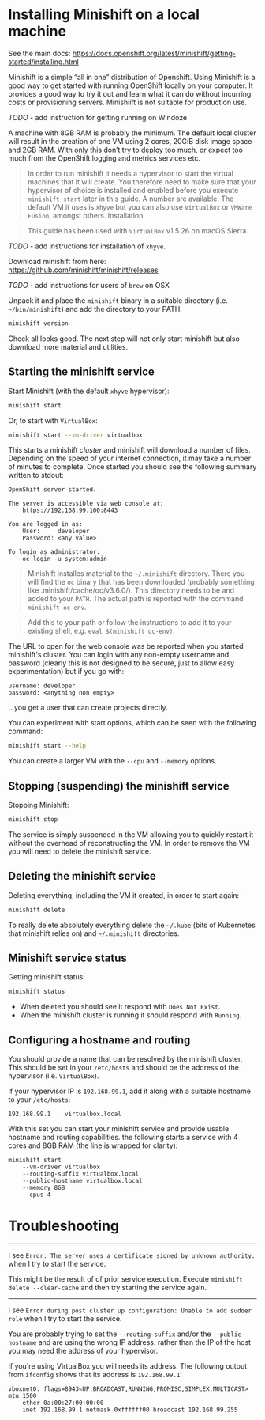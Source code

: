 # Installing Minishift on a local machine

See the main docs: https://docs.openshift.org/latest/minishift/getting-started/installing.html

Minishift is a simple “all in one” distribution of Openshift.
Using Minishift is a good way to get started with running OpenShift locally
on your computer. It provides a good way to try it out and learn what it can
do without incurring costs or provisioning servers. Minishiift is not suitable
for production use.

_TODO_ - add instruction for getting running on Windoze

A machine with 8GB RAM is probably the minimum. The default local cluster
will result in the creation of one VM using 2 cores, 20GiB disk image space
and 2GB RAM. With only this don’t try to deploy too much, or expect too much
from the OpenShift logging and metrics services etc.

>	In order to run minishift it needs a hypervisor to start the virtual machines
	that it will create. You therefore need to make sure that your hypervisor of choice
	is installed and enabled before you execute `minishift start` later in this guide.
	A number are available. The default VM it uses is `xhyve` but you can also
	use `VirtualBox` or `VMWare Fusion`, amongst others. Installation 

>	This guide has been used with `VirtualBox` v1.5.26 on macOS Sierra. 

_TODO_ - add instructions for installation of `xhyve`.

Download minishift from here: https://github.com/minishift/minishift/releases

_TODO_ - add instructions for users of `brew` on OSX

Unpack it and place the `minishift` binary in a suitable directory
(i.e. `~/bin/minishift`) and add the directory to your PATH. 

```sh
minishift version
```

Check all looks good. The next step will not only start minishift but
also download more material and utilities.

## Starting the minishift service

Start Minishift (with the default `xhyve` hypervisor):
```sh
minishift start
```

Or, to start with `VirtualBox`:
```sh
minishift start --vm-driver virtualbox
```

This starts a minishift _cluster_ and minishift will download a number of files.
Depending on the speed of your internet connection, it may take  a number of
minutes to complete. Once started you should see the following summary
written to stdout:

```
OpenShift server started.

The server is accessible via web console at:
	https://192.168.99.100:8443

You are logged in as:
	User:     developer
	Password: <any value>

To login as administrator:
	oc login -u system:admin
```

>	Minishift installes material to the `~/.minishift` directory. There you will
	find the `oc` binary that has been downloaded
	(probably something like .minishift/cache/oc/v3.6.0/). This directory
	needs to be and added to your `PATH`. The actual path
	is reported with the command `minishift oc-env`.

>	Add this to your path or follow the instructions to add it to your
	existing shell, e.g. `eval $(minishift oc-env)`.
  
The URL to open for the web console was be reported when you started minishift's
cluster. You can login with any non-empty username and password
(clearly this is not designed to be secure, just to allow easy experimentation)
but if you go with:

```
username: developer
password: <anything non empty>
```

...you get a user that can create projects directly.

You can experiment with start options, which can be seen with the following
command:

```sh
minishift start --help
```

You can create a larger VM with the `--cpu` and `--memory` options.

## Stopping (suspending) the minishift service

Stopping Minishift:
```sh
minishift stop
```

The service is simply suspended in the VM allowing you to quickly restart it
without the overhead of reconstructing the VM. In order to remove the VM
you will need to delete the minishift service.

## Deleting the minishift service

Deleting everything, including the VM it created, in order to start again:
```sh
minishift delete
```

To really delete absolutely everything delete the `~/.kube` (bits of Kubernetes
that minishift relies on) and `~/.minishift` directories.

## Minishift service status

Getting minishift status:
```sh
minishift status
```

*	When deleted you should see it respond with `Does Not Exist`.
*	When the minishift cluster is running it should respond with `Running`.

## Configuring a hostname and routing
You should provide a name that can be resolved by the minishift cluster.
This should be set in your `/etc/hosts` and should be the address of the
hypervisor (i.e. `VirtualBox`).

If your hypervisor IP is `192.168.99.1`, add it along with a suitable
hostname to your `/etc/hosts`:
```
192.168.99.1	virtualbox.local
```

With this set you can start your minishift service and provide usable
hostname and routing capabilities. the following starts a service with
4 cores and 8GB RAM (the line is wrapped for clarity):

```
minishift start
	--vm-driver virtualbox
	--routing-suffix virtualbox.local
	--public-hostname virtualbox.local
	--memory 8GB
	--cpus 4
```

# Troubleshooting

---

I see `Error: The server uses a certificate signed by unknown authority.`
when I try to start the service.
	
This might be the result of of prior service execution.
Execute `minishift delete --clear-cache` and then try starting
the service again.

---

I see `Error during post cluster up configuration: Unable to add sudoer role`
when I try to start the service.
	
You are probably trying to set the `--routing-suffix` and/or the `--public-hostname`
and are using the wrong IP address. rather than the IP of the host you may need
the address of your hypervisor.

If you're using VirtualBox  you will needs its address. The following output
from `ifconfig` shows that its address is `192.168.99.1`:

```
vboxnet0: flags=8943<UP,BROADCAST,RUNNING,PROMISC,SIMPLEX,MULTICAST> mtu 1500
	ether 0a:00:27:00:00:00 
	inet 192.168.99.1 netmask 0xffffff00 broadcast 192.168.99.255
```